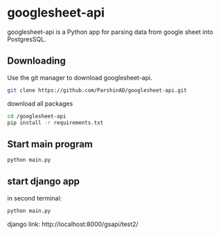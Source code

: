 # googlesheet-api

googlesheet-api is a Python app for parsing data from google sheet into PostgresSQL.

## Downloading

Use the git manager to download googlesheet-api.

```bash
git clone https://github.com/ParshinAD/googlesheet-api.git
```

download all packages

```bash
cd /googlesheet-api
pip install -r requirements.txt
```

## Start main program

```bash
python main.py
```

## start django app

in second terminal:

```bash
python main.py
```

django link:
http://localhost:8000/gsapi/test2/
